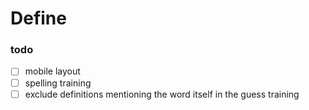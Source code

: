 # Define

### todo
- [ ] mobile layout
- [ ] spelling training
- [ ] exclude definitions mentioning the word itself in the guess training
